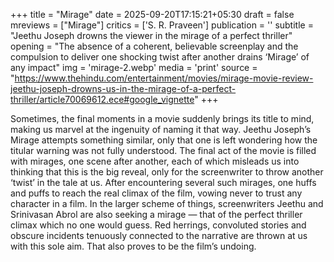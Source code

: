 +++
title = "Mirage"
date = 2025-09-20T17:15:21+05:30
draft = false
mreviews = ["Mirage"]
critics = ['S. R. Praveen']
publication = ''
subtitle = "Jeethu Joseph drowns the viewer in the mirage of a perfect thriller"
opening = "The absence of a coherent, believable screenplay and the compulsion to deliver one shocking twist after another drains ‘Mirage’ of any impact"
img = 'mirage-2.webp'
media = 'print'
source = "https://www.thehindu.com/entertainment/movies/mirage-movie-review-jeethu-joseph-drowns-us-in-the-mirage-of-a-perfect-thriller/article70069612.ece#google_vignette"
+++

Sometimes, the final moments in a movie suddenly brings its title to mind, making us marvel at the ingenuity of naming it that way. Jeethu Joseph’s Mirage attempts something similar, only that one is left wondering how the titular warning was not fully understood. The final act of the movie is filled with mirages, one scene after another, each of which misleads us into thinking that this is the big reveal, only for the screenwriter to throw another ‘twist’ in the tale at us. After encountering several such mirages, one huffs and puffs to reach the real climax of the film, vowing never to trust any character in a film. In the larger scheme of things, screenwriters Jeethu and Srinivasan Abrol are also seeking a mirage — that of the perfect thriller climax which no one would guess. Red herrings, convoluted stories and obscure incidents tenuously connected to the narrative are thrown at us with this sole aim. That also proves to be the film’s undoing.
